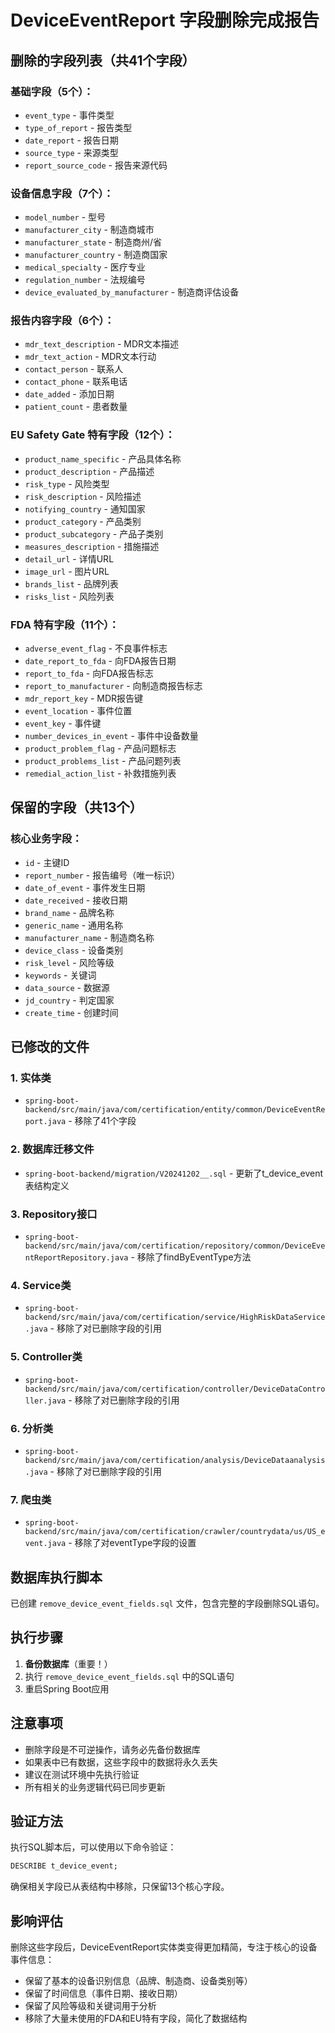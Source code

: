 # DeviceEventReport 字段删除完成报告

## 删除的字段列表（共41个字段）

### 基础字段（5个）：
- `event_type` - 事件类型
- `type_of_report` - 报告类型
- `date_report` - 报告日期
- `source_type` - 来源类型
- `report_source_code` - 报告来源代码

### 设备信息字段（7个）：
- `model_number` - 型号
- `manufacturer_city` - 制造商城市
- `manufacturer_state` - 制造商州/省
- `manufacturer_country` - 制造商国家
- `medical_specialty` - 医疗专业
- `regulation_number` - 法规编号
- `device_evaluated_by_manufacturer` - 制造商评估设备

### 报告内容字段（6个）：
- `mdr_text_description` - MDR文本描述
- `mdr_text_action` - MDR文本行动
- `contact_person` - 联系人
- `contact_phone` - 联系电话
- `date_added` - 添加日期
- `patient_count` - 患者数量

### EU Safety Gate 特有字段（12个）：
- `product_name_specific` - 产品具体名称
- `product_description` - 产品描述
- `risk_type` - 风险类型
- `risk_description` - 风险描述
- `notifying_country` - 通知国家
- `product_category` - 产品类别
- `product_subcategory` - 产品子类别
- `measures_description` - 措施描述
- `detail_url` - 详情URL
- `image_url` - 图片URL
- `brands_list` - 品牌列表
- `risks_list` - 风险列表

### FDA 特有字段（11个）：
- `adverse_event_flag` - 不良事件标志
- `date_report_to_fda` - 向FDA报告日期
- `report_to_fda` - 向FDA报告标志
- `report_to_manufacturer` - 向制造商报告标志
- `mdr_report_key` - MDR报告键
- `event_location` - 事件位置
- `event_key` - 事件键
- `number_devices_in_event` - 事件中设备数量
- `product_problem_flag` - 产品问题标志
- `product_problems_list` - 产品问题列表
- `remedial_action_list` - 补救措施列表

## 保留的字段（共13个）

### 核心业务字段：
- `id` - 主键ID
- `report_number` - 报告编号（唯一标识）
- `date_of_event` - 事件发生日期
- `date_received` - 接收日期
- `brand_name` - 品牌名称
- `generic_name` - 通用名称
- `manufacturer_name` - 制造商名称
- `device_class` - 设备类别
- `risk_level` - 风险等级
- `keywords` - 关键词
- `data_source` - 数据源
- `jd_country` - 判定国家
- `create_time` - 创建时间

## 已修改的文件

### 1. 实体类
- `spring-boot-backend/src/main/java/com/certification/entity/common/DeviceEventReport.java` - 移除了41个字段

### 2. 数据库迁移文件
- `spring-boot-backend/migration/V20241202__.sql` - 更新了t_device_event表结构定义

### 3. Repository接口
- `spring-boot-backend/src/main/java/com/certification/repository/common/DeviceEventReportRepository.java` - 移除了findByEventType方法

### 4. Service类
- `spring-boot-backend/src/main/java/com/certification/service/HighRiskDataService.java` - 移除了对已删除字段的引用

### 5. Controller类
- `spring-boot-backend/src/main/java/com/certification/controller/DeviceDataController.java` - 移除了对已删除字段的引用

### 6. 分析类
- `spring-boot-backend/src/main/java/com/certification/analysis/DeviceDataanalysis.java` - 移除了对已删除字段的引用

### 7. 爬虫类
- `spring-boot-backend/src/main/java/com/certification/crawler/countrydata/us/US_event.java` - 移除了对eventType字段的设置

## 数据库执行脚本

已创建 `remove_device_event_fields.sql` 文件，包含完整的字段删除SQL语句。

## 执行步骤

1. **备份数据库**（重要！）
2. 执行 `remove_device_event_fields.sql` 中的SQL语句
3. 重启Spring Boot应用

## 注意事项

- 删除字段是不可逆操作，请务必先备份数据库
- 如果表中已有数据，这些字段中的数据将永久丢失
- 建议在测试环境中先执行验证
- 所有相关的业务逻辑代码已同步更新

## 验证方法

执行SQL脚本后，可以使用以下命令验证：
```sql
DESCRIBE t_device_event;
```

确保相关字段已从表结构中移除，只保留13个核心字段。

## 影响评估

删除这些字段后，DeviceEventReport实体类变得更加精简，专注于核心的设备事件信息：
- 保留了基本的设备识别信息（品牌、制造商、设备类别等）
- 保留了时间信息（事件日期、接收日期）
- 保留了风险等级和关键词用于分析
- 移除了大量未使用的FDA和EU特有字段，简化了数据结构
